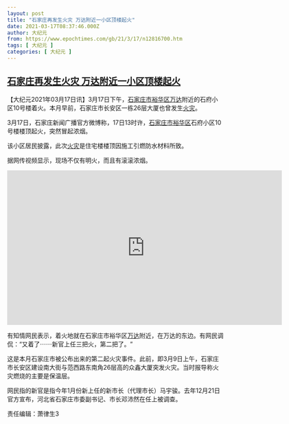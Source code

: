 ```yaml
---
layout: post
title: "石家庄再发生火灾 万达附近一小区顶楼起火"
date: 2021-03-17T08:37:46.000Z
author: 大纪元
from: https://www.epochtimes.com/gb/21/3/17/n12816700.htm
tags: [ 大纪元 ]
categories: [ 大纪元 ]
---
```

<!--1615970266000-->
[石家庄再发生火灾 万达附近一小区顶楼起火](https://www.epochtimes.com/gb/21/3/17/n12816700.htm)
------

<div>
<p>【大纪元2021年03月17日讯】3月17日下午，<a href="https://www.epochtimes.com/gb/tag/%E7%9F%B3%E5%AE%B6%E5%BA%84%E5%B8%82.html">石家庄市</a><a href="https://www.epochtimes.com/gb/tag/%E8%A3%95%E5%8D%8E%E5%8C%BA.html">裕华区</a><a href="https://www.epochtimes.com/gb/tag/%E4%B8%87%E8%BE%BE.html">万达</a>附近的石府小区10号楼着火。本月早前，石家庄市长安区一栋26层大厦也曾发生<a href="https://www.epochtimes.com/gb/tag/%E7%81%AB%E7%81%BE.html">火灾</a>。</p><p>3月17日，石家庄新闻广播官方微博称，17日13时许，<a href="https://www.epochtimes.com/gb/tag/%E7%9F%B3%E5%AE%B6%E5%BA%84%E5%B8%82.html">石家庄市</a><a href="https://www.epochtimes.com/gb/tag/%E8%A3%95%E5%8D%8E%E5%8C%BA.html">裕华区</a>石府小区10号楼楼顶起火，突然冒起浓烟。</p><p>该小区居民披露，此次<a href="https://www.epochtimes.com/gb/tag/%E7%81%AB%E7%81%BE.html">火灾</a>是住宅楼楼顶因施工引燃防水材料所致。</p><p>据网传视频显示，现场不仅有明火，而且有滚滚浓烟。</p><p style="text-align: center;"><iframe src="https://www.youtube.com/embed/Aoa3OLemChI" width="640" height="360" frameborder="0" allowfullscreen="allowfullscreen" data-mce-fragment="1"></iframe></p><p>有知情网民表示，着火地就在石家庄市裕华区<a href="https://www.epochtimes.com/gb/tag/%E4%B8%87%E8%BE%BE.html">万达</a>附近，在万达的东边。有网民调侃：“又着了⋯⋯新官上任三把火，第二把了。​”</p><p>这是本月石家庄市被公布出来的第二起火灾事件。此前，即3月9日上午，石家庄市长安区建设南大街与范西路东南角26层高的众鑫大厦突发火灾。当时报导称火灾燃烧的主要是保温层。</p><p>网民指的新官是指今年1月份新上任的新市长（代理市长）马宇骏。去年12月21日官方宣布，河北省石家庄市委副书记、市长邓沛然在任上被调查。</p><p>责任编辑：萧律生3</p>
</div>

